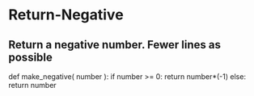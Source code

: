 # Return-Negative
## Return a negative number. Fewer lines as possible

def make_negative( number ):
    if number >= 0:
        return number*(-1)
    else:
        return number
